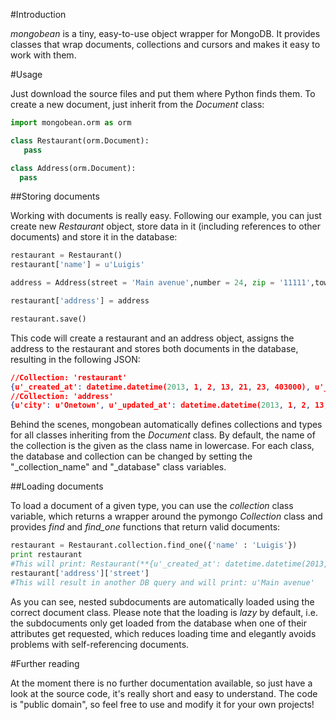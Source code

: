 #Introduction

*mongobean* is a tiny, easy-to-use object wrapper for MongoDB. It provides classes that wrap documents, collections and cursors
and makes it easy to work with them.

#Usage

Just download the source files and put them where Python finds them. To create a new document, just inherit from the *Document* class:
```python
import mongobean.orm as orm

class Restaurant(orm.Document):
   pass

class Address(orm.Document):
  pass
```

##Storing documents

Working with documents is really easy. Following our example, you can just create new *Restaurant* object, store data in it (including references to other documents) and store it in the database:
```python
restaurant = Restaurant()
restaurant['name'] = u'Luigis'

address = Address(street = 'Main avenue',number = 24, zip = '11111',town = 'Onetown')

restaurant['address'] = address

restaurant.save()
```
This code will create a restaurant and an address object, assigns the address to the restaurant and stores both documents in the database, resulting in the following JSON:
```json
//Collection: 'restaurant'
{u'_created_at': datetime.datetime(2013, 1, 2, 13, 21, 23, 403000), u'_updated_at': datetime.datetime(2013, 1, 2, 13, 21, 23, 403000), u'_id': ObjectId('50e42643421aa93af22942c5'), u'name': u'Luigis', u'address': {u'_type': u'Address', u'_id': ObjectId('50e42643421aa93af22942c6')}}
//Collection: 'address'
{u'city': u'Onetown', u'_updated_at': datetime.datetime(2013, 1, 2, 13, 21, 23, 413000), u'zip': u'11111', u'number': 24, u'_created_at': datetime.datetime(2013, 1, 2, 13, 21, 23, 412000), u'street': u'Main avenue', u'_id': ObjectId('50e42643421aa93af22942c6')}
```
Behind the scenes, mongobean automatically defines collections and types for all classes inheriting from the *Document* class. By default, the name of the collection is the given as the class name in lowercase.
For each class, the database and collection can be changed by setting the "_collection_name" and "_database" class variables.

##Loading documents

To load a document of a given type, you can use the *collection* class variable, which returns a wrapper around the pymongo *Collection* class and provides *find* and *find_one* functions that return valid documents:
```python
restaurant = Restaurant.collection.find_one({'name' : 'Luigis'})
print restaurant
#This will print: Restaurant(**{u'_created_at': datetime.datetime(2013, 1, 2, 13, 21, 23, 403000), u'_updated_at': datetime.datetime(2013, 1, 2, 13, 21, 23, 403000), u'name': u'Luigis', u'address': LazyAddress(**{'_id': ObjectId('50e42643421aa93af22942c6')}), u'_id': ObjectId('50e42643421aa93af22942c5')})
restaurant['address']['street']
#This will result in another DB query and will print: u'Main avenue'
```

As you can see, nested subdocuments are automatically loaded using the correct document class. Please note that the loading is *lazy* by default, i.e. the subdocuments only get loaded from the database when one of their attributes get requested, which reduces loading time and elegantly avoids problems with self-referencing documents. 

#Further reading

At the moment there is no further documentation available, so just have a look at the source code, it's really short and easy to understand. The code is "public domain", so feel free to use and modify it for your own projects!
